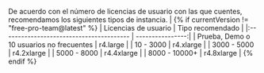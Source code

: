 De acuerdo con el número de licencias de usuario con las que cuentes, recomendamos los siguientes tipos de instancia. |
{% if currentVersion != "free-pro-team@latest" %}
| Licencias de usuario                     | Tipo recomendado |
|:---------------------------------------- | ----------------:|
| Prueba, Demo o 10 usuarios no frecuentes |         r4.large |
| 10 - 3000                                |        r4.xlarge |
| 3000 - 5000                              |       r4.2xlarge |
| 5000 - 8000                              |       r4.4xlarge |
| 8000 - 10000+                            |       r4.8xlarge |
{% endif %}
